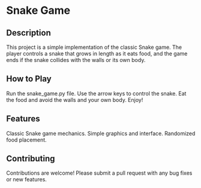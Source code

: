 # Snake Game

## Description
This project is a simple implementation of the classic Snake game. The player controls a snake that grows in length as it eats food, and the game ends if the snake collides with the walls or its own body.

## How to Play
Run the snake_game.py file.
Use the arrow keys to control the snake.
Eat the food and avoid the walls and your own body.
Enjoy!

## Features
Classic Snake game mechanics.
Simple graphics and interface.
Randomized food placement.

## Contributing
Contributions are welcome! Please submit a pull request with any bug fixes or new features.
